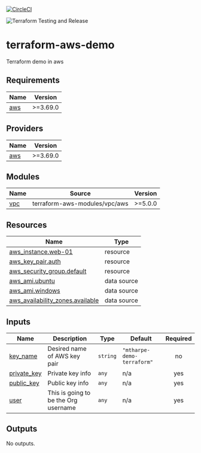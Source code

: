 [![CircleCI](https://dl.circleci.com/status-badge/img/gh/mtharpe/terraform-aws-demo/tree/master.svg?style=svg)](https://dl.circleci.com/status-badge/redirect/gh/mtharpe/terraform-aws-demo/tree/master)

![Terraform Testing and Release](https://github.com/mtharpe/terraform-aws-demo/workflows/Terraform%20Testing%20and%20Release/badge.svg)

# terraform-aws-demo
Terraform demo in aws

## Requirements

| Name | Version |
|------|---------|
| <a name="requirement_aws"></a> [aws](#requirement\_aws) | >=3.69.0 |

## Providers

| Name | Version |
|------|---------|
| <a name="provider_aws"></a> [aws](#provider\_aws) | >=3.69.0 |

## Modules

| Name | Source | Version |
|------|--------|---------|
| <a name="module_vpc"></a> [vpc](#module\_vpc) | terraform-aws-modules/vpc/aws | >=5.0.0 |

## Resources

| Name | Type |
|------|------|
| [aws_instance.web-01](https://registry.terraform.io/providers/hashicorp/aws/latest/docs/resources/instance) | resource |
| [aws_key_pair.auth](https://registry.terraform.io/providers/hashicorp/aws/latest/docs/resources/key_pair) | resource |
| [aws_security_group.default](https://registry.terraform.io/providers/hashicorp/aws/latest/docs/resources/security_group) | resource |
| [aws_ami.ubuntu](https://registry.terraform.io/providers/hashicorp/aws/latest/docs/data-sources/ami) | data source |
| [aws_ami.windows](https://registry.terraform.io/providers/hashicorp/aws/latest/docs/data-sources/ami) | data source |
| [aws_availability_zones.available](https://registry.terraform.io/providers/hashicorp/aws/latest/docs/data-sources/availability_zones) | data source |

## Inputs

| Name | Description | Type | Default | Required |
|------|-------------|------|---------|:--------:|
| <a name="input_key_name"></a> [key\_name](#input\_key\_name) | Desired name of AWS key pair | `string` | `"mtharpe-demo-terraform"` | no |
| <a name="input_private_key"></a> [private\_key](#input\_private\_key) | Private key info | `any` | n/a | yes |
| <a name="input_public_key"></a> [public\_key](#input\_public\_key) | Public key info | `any` | n/a | yes |
| <a name="input_user"></a> [user](#input\_user) | This is going to be the Org username | `any` | n/a | yes |

## Outputs

No outputs.
